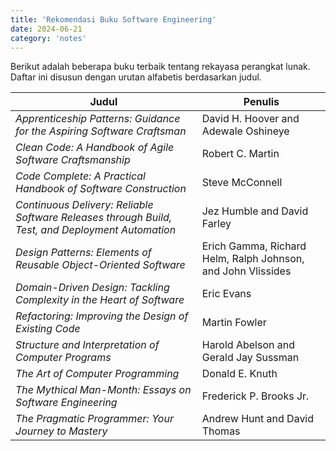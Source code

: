 ```yaml
---
title: 'Rekomendasi Buku Software Engineering'
date: 2024-06-21
category: 'notes'
---
```


Berikut adalah beberapa buku terbaik tentang rekayasa perangkat lunak. Daftar ini disusun dengan urutan alfabetis berdasarkan judul.

| Judul | Penulis |
| --- | --- |
| *Apprenticeship Patterns: Guidance for the Aspiring Software Craftsman* | David H. Hoover and Adewale Oshineye|
| *Clean Code: A Handbook of Agile Software Craftsmanship* | Robert C. Martin |
| *Code Complete: A Practical Handbook of Software Construction* | Steve McConnell |
| *Continuous Delivery: Reliable Software Releases through Build, Test, and Deployment Automation* | Jez Humble and David Farley |
| *Design Patterns: Elements of Reusable Object-Oriented Software* | Erich Gamma, Richard Helm, Ralph Johnson, and John Vlissides |
| *Domain-Driven Design: Tackling Complexity in the Heart of Software* | Eric Evans |
| *Refactoring: Improving the Design of Existing Code* | Martin Fowler |
| *Structure and Interpretation of Computer Programs* | Harold Abelson and Gerald Jay Sussman |
| *The Art of Computer Programming* | Donald E. Knuth |
| *The Mythical Man-Month: Essays on Software Engineering* | Frederick P. Brooks Jr. |
| *The Pragmatic Programmer: Your Journey to Mastery* | Andrew Hunt and David Thomas |


